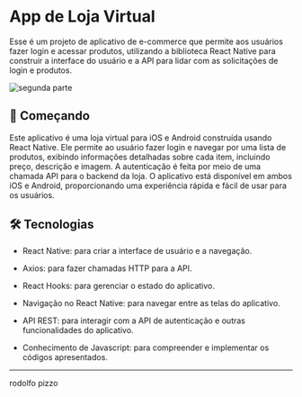 # App de Loja Virtual 

Esse é um projeto de aplicativo de e-commerce que permite aos usuários fazer login e acessar produtos, utilizando a biblioteca React Native para construir a interface do usuário e a API para lidar com as solicitações de login e produtos.

![segunda parte](https://user-images.githubusercontent.com/109025291/216767102-3b9858ba-c013-48da-943e-944556072c1d.gif)

## 🚀 Começando

Este aplicativo é uma loja virtual para iOS e Android construída usando React Native. Ele permite ao usuário fazer login e navegar por uma lista de produtos, exibindo informações detalhadas sobre cada item, incluindo preço, descrição e imagem. A autenticação é feita por meio de uma chamada API para o backend da loja. O aplicativo está disponível em ambos iOS e Android, proporcionando uma experiência rápida e fácil de usar para os usuários.



## 🛠️ Tecnologias



* React Native: para criar a interface de usuário e a navegação.

* Axios: para fazer chamadas HTTP para a API.

* React Hooks: para gerenciar o estado do aplicativo.

* Navigação no React Native: para navegar entre as telas do aplicativo.

* API REST: para interagir com a API de autenticação e outras funcionalidades do aplicativo.

* Conhecimento de Javascript: para compreender e implementar os códigos apresentados.



---
rodolfo pizzo
